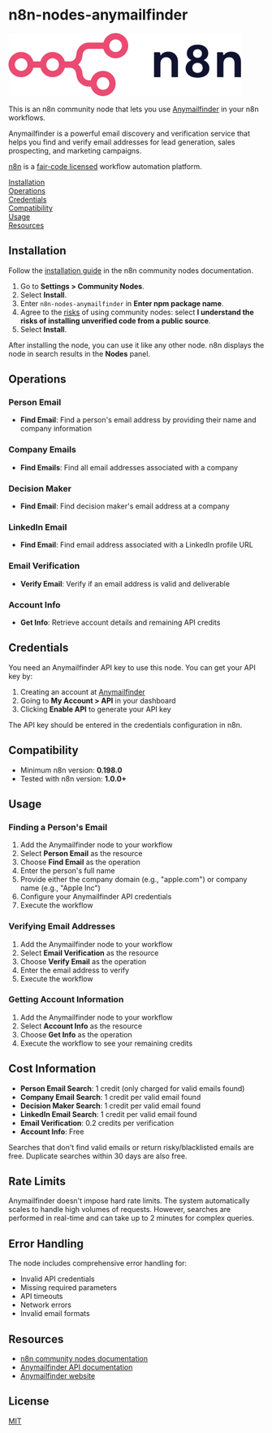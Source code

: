 # n8n-nodes-anymailfinder

![n8n.io - Workflow Automation](https://raw.githubusercontent.com/n8n-io/n8n/master/assets/n8n-logo.png)

This is an n8n community node that lets you use [Anymailfinder](https://anymailfinder.com) in your n8n workflows.

Anymailfinder is a powerful email discovery and verification service that helps you find and verify email addresses for lead generation, sales prospecting, and marketing campaigns.

[n8n](https://n8n.io/) is a [fair-code licensed](https://docs.n8n.io/reference/license/) workflow automation platform.

[Installation](#installation)  
[Operations](#operations)  
[Credentials](#credentials)  
[Compatibility](#compatibility)  
[Usage](#usage)  
[Resources](#resources)  

## Installation

Follow the [installation guide](https://docs.n8n.io/integrations/community-nodes/installation/) in the n8n community nodes documentation.

1. Go to **Settings > Community Nodes**.
2. Select **Install**.
3. Enter `n8n-nodes-anymailfinder` in **Enter npm package name**.
4. Agree to the [risks](https://docs.n8n.io/integrations/community-nodes/risks/) of using community nodes: select **I understand the risks of installing unverified code from a public source**.
5. Select **Install**.

After installing the node, you can use it like any other node. n8n displays the node in search results in the **Nodes** panel.

## Operations

### Person Email
- **Find Email**: Find a person's email address by providing their name and company information

### Company Emails  
- **Find Emails**: Find all email addresses associated with a company

### Decision Maker
- **Find Email**: Find decision maker's email address at a company

### LinkedIn Email
- **Find Email**: Find email address associated with a LinkedIn profile URL

### Email Verification
- **Verify Email**: Verify if an email address is valid and deliverable

### Account Info
- **Get Info**: Retrieve account details and remaining API credits

## Credentials

You need an Anymailfinder API key to use this node. You can get your API key by:

1. Creating an account at [Anymailfinder](https://anymailfinder.com)
2. Going to **My Account > API** in your dashboard
3. Clicking **Enable API** to generate your API key

The API key should be entered in the credentials configuration in n8n.

## Compatibility

- Minimum n8n version: **0.198.0**
- Tested with n8n version: **1.0.0+**

## Usage

### Finding a Person's Email

1. Add the Anymailfinder node to your workflow
2. Select **Person Email** as the resource
3. Choose **Find Email** as the operation
4. Enter the person's full name
5. Provide either the company domain (e.g., "apple.com") or company name (e.g., "Apple Inc")
6. Configure your Anymailfinder API credentials
7. Execute the workflow

### Verifying Email Addresses

1. Add the Anymailfinder node to your workflow
2. Select **Email Verification** as the resource
3. Choose **Verify Email** as the operation
4. Enter the email address to verify
5. Execute the workflow

### Getting Account Information

1. Add the Anymailfinder node to your workflow
2. Select **Account Info** as the resource
3. Choose **Get Info** as the operation
4. Execute the workflow to see your remaining credits

## Cost Information

- **Person Email Search**: 1 credit (only charged for valid emails found)
- **Company Email Search**: 1 credit per valid email found
- **Decision Maker Search**: 1 credit per valid email found
- **LinkedIn Email Search**: 1 credit per valid email found
- **Email Verification**: 0.2 credits per verification
- **Account Info**: Free

Searches that don't find valid emails or return risky/blacklisted emails are free. Duplicate searches within 30 days are also free.

## Rate Limits

Anymailfinder doesn't impose hard rate limits. The system automatically scales to handle high volumes of requests. However, searches are performed in real-time and can take up to 2 minutes for complex queries.

## Error Handling

The node includes comprehensive error handling for:
- Invalid API credentials
- Missing required parameters
- API timeouts
- Network errors
- Invalid email formats

## Resources

* [n8n community nodes documentation](https://docs.n8n.io/integrations/community-nodes/)
* [Anymailfinder API documentation](https://anymailfinder.com/email-finder-api/docs)
* [Anymailfinder website](https://anymailfinder.com)

## License

[MIT](https://github.com/your-username/n8n-nodes-anymailfinder/blob/master/LICENSE.md)
